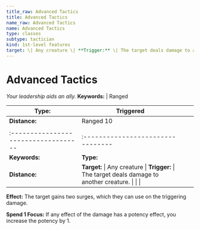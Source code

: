 ```yaml
---
title_raw: Advanced Tactics
title: Advanced Tactics
name_raw: Advanced Tactics
name: Advanced Tactics
type: classes
subtype: tactician
kind: 1st-level features
target: \| Any creature \| **Trigger:** \| The target deals damage to another creature. \| \| \|
---
```


# Advanced Tactics

*Your leadership aids an ally.* **Keywords:** | Ranged

| **Type:**                            | Triggered                                                                                            |     |     |
| ------------------------------------ | ---------------------------------------------------------------------------------------------------- | --- | --- |
| **Distance:**                        | Ranged 10                                                                                            |     |     |
|                                      |                                                                                                      |     |     |
| :----------------------------------- | :--------------------------------                                                                    |     |     |
| **Keywords:**                        | **Type:**                                                                                            |     |     |
| **Distance:**                        | **Target:** \| Any creature \| **Trigger:** \| The target deals damage to another creature. \| \| \| |     |     |

**Effect:** The target gains two surges, which they can use on the triggering damage.

**Spend 1 Focus:** If any effect of the damage has a potency effect, you increase the potency by 1.

